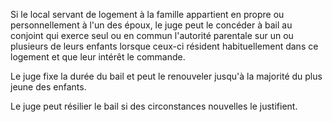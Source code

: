   
 Si le local servant de logement à la famille appartient en propre ou personnellement à l'un des époux, le juge peut le concéder à bail au conjoint qui exerce seul ou en commun l'autorité parentale sur un ou plusieurs de leurs enfants lorsque ceux-ci résident habituellement dans ce logement et que leur intérêt le commande.  

  
 Le juge fixe la durée du bail et peut le renouveler jusqu'à la majorité du plus jeune des enfants.  

  
 Le juge peut résilier le bail si des circonstances nouvelles le justifient.  
